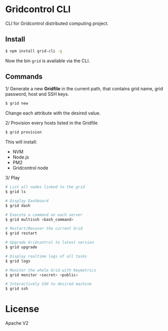 
# Gridcontrol CLI

CLI for Gridcontrol distributed computing project.

## Install

```bash
$ npm install grid-cli -g
```

Now the bin `grid` is available via the CLI.

## Commands

1/ Generate a new **Gridfile** in the current path, that contains grid name, grid password, host and SSH keys.

```bash
$ grid new
```

Change each attribute with the desired value.

2/ Provision every hosts listed in the Gridfile

```bash
$ grid provision
```

This will install:

- NVM
- Node.js
- PM2
- Gridcontrol node

3/ Play

```bash
# List all nodes linked to the grid
$ grid ls

# Display Dashboard
$ grid dash

# Execute a command on each server
$ grid multissh <bash_command>

# Restart/Recover the current Grid
$ grid restart

# Upgrade Gridcontrol to latest version
$ grid upgrade

# Display realtime logs of all tasks
$ grid logs

# Monitor the whole Grid with Keymetrics
$ grid monitor <secret> <public>

# Interactively SSH to desired machine
$ grid ssh
```

# License

Apache V2
